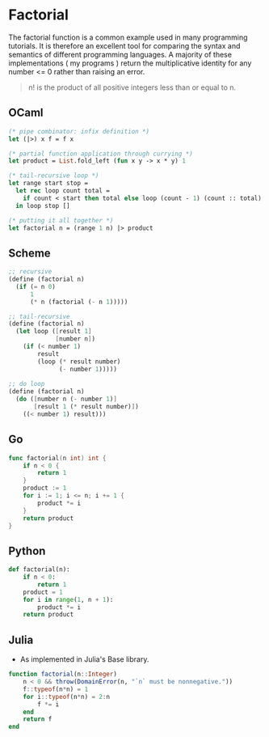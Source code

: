 # Factorial

The factorial function is a common example used in many programming tutorials. 
It is therefore an excellent tool for comparing the syntax and semantics of different programming languages.
A majority of these implementations ( my programs ) return the multiplicative identity for any number <= 0 rather than raising an error.

> n! is the product of all positive integers less than or equal to n.

## OCaml

```ocaml
(* pipe combinator: infix definition *)
let (|>) x f = f x

(* partial function application through currying *)    
let product = List.fold_left (fun x y -> x * y) 1

(* tail-recursive loop *)              
let range start stop =
  let rec loop count total =
    if count < start then total else loop (count - 1) (count :: total)
  in loop stop []

(* putting it all together *)    
let factorial n = (range 1 n) |> product
```

## Scheme

```scheme
;; recursive
(define (factorial n)
  (if (= n 0)
      1
      (* n (factorial (- n 1)))))

;; tail-recursive
(define (factorial n)
  (let loop ([result 1]
             [number n])
    (if (< number 1)
        result
        (loop (* result number) 
              (- number 1)))))
              
;; do loop
(define (factorial n)
  (do ([number n (- number 1)]
       [result 1 (* result number)])
    ((< number 1) result)))
```

## Go

```go
func factorial(n int) int {
	if n < 0 {
		return 1
	}
	product := 1
	for i := 1; i <= n; i += 1 {
		product *= i
	}
	return product
}
```

## Python

```python
def factorial(n):
    if n < 0:
        return 1
    product = 1
    for i in range(1, n + 1):
        product *= i
    return product
```

## Julia 

- As implemented in Julia's Base library.

```julia
function factorial(n::Integer)
    n < 0 && throw(DomainError(n, "`n` must be nonnegative."))
    f::typeof(n*n) = 1
    for i::typeof(n*n) = 2:n
        f *= i
    end
    return f
end
```
